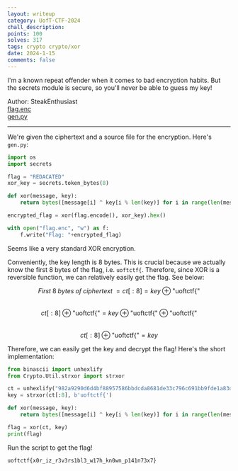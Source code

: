 ```yaml
---
layout: writeup
category: UofT-CTF-2024
chall_description:
points: 100
solves: 317
tags: crypto crypto/xor
date: 2024-1-15
comments: false
---
```


<script
  src="https://cdn.mathjax.org/mathjax/latest/MathJax.js?config=TeX-AMS-MML_HTMLorMML"
  type="text/javascript">
</script>

I'm a known repeat offender when it comes to bad encryption habits. But the secrets module is secure, so you'll never be able to guess my key!  

Author: SteakEnthusiast  
[flag.enc](https://github.com/Nightxade/ctf-writeups/blob/master/assets/CTFs/UofT-CTF-2024/flag.enc)  
[gen.py](https://github.com/Nightxade/ctf-writeups/blob/master/assets/CTFs/UofT-CTF-2024/gen.py)  

---

We're given the ciphertext and a source file for the encryption. Here's `gen.py`:  
```py
import os
import secrets

flag = "REDACATED"
xor_key = secrets.token_bytes(8)

def xor(message, key):
    return bytes([message[i] ^ key[i % len(key)] for i in range(len(message))])

encrypted_flag = xor(flag.encode(), xor_key).hex()

with open("flag.enc", "w") as f:
    f.write("Flag: "+encrypted_flag)
```

Seems like a very standard XOR encryption.  

Conveniently, the key length is 8 bytes. This is crucial because we actually know the first 8 bytes of the flag, i.e. `uoftctf{`. Therefore, since XOR is a reversible function, we can relatively easily get the flag. See below:  

$$First\; 8\; bytes\; of\; ciphertext\; = ct[:8] = key \oplus \text{"uoftctf\{"}$$  
$$ct[:8] \oplus \text{"uoftctf\{"} = key \oplus \text{"uoftctf\{"} \oplus \text{"uoftctf\{"}$$  
$$ct[:8] \oplus \text{"uoftctf\{"} = key$$  

Therefore, we can easily get the key and decrypt the flag! Here's the short implementation:  

```py
from binascii import unhexlify
from Crypto.Util.strxor import strxor

ct = unhexlify("982a9290d6d4bf88957586bbdcda8681de33c796c691bb9fde1a83d582c886988375838aead0e8c7dc2bc3d7cd97a4")
key = strxor(ct[:8], b'uoftctf{')

def xor(message, key):
    return bytes([message[i] ^ key[i % len(key)] for i in range(len(message))])

flag = xor(ct, key)
print(flag)
```

Run the script to get the flag!  

    uoftctf{x0r_iz_r3v3rs1bl3_w17h_kn0wn_p141n73x7}